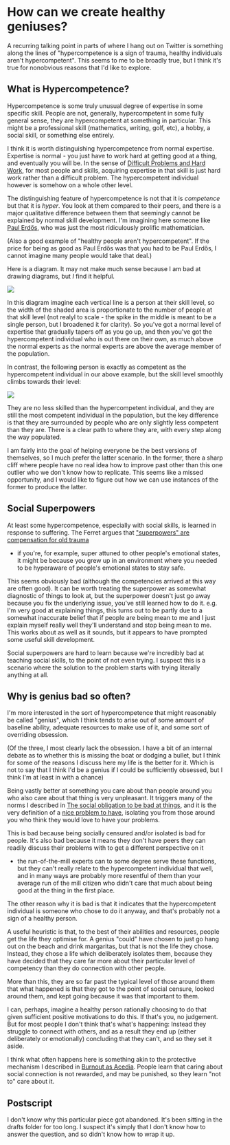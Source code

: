 # How can we create healthy geniuses?

A recurring talking point in parts of where I hang out on Twitter is
something along the lines of "hypercompetence is a sign of trauma,
healthy individuals aren't hypercompetent". This seems to me to be
broadly true, but I think it's true for nonobvious reasons that I'd like
to explore.

## What is Hypercompetence?

Hypercompetence is some truly unusual degree of expertise in some
specific skill. People are not, generally, hypercompetent in some fully
general sense, they are hypercompetent at something in particular. This
might be a professional skill (mathematics, writing, golf, etc), a
hobby, a social skill, or something else entirely.

I think it is worth distinguishing hypercompetence from normal
expertise. Expertise is normal - you just have to work hard at getting
good at a thing, and eventually you will be. In the sense of [Difficult
Problems and Hard
Work](https://drmaciver.substack.com/p/difficult-problems-and-hard-weeks),
for most people and skills, acquiring expertise in that skill is just
hard work rather than a difficult problem. The hypercompetent individual
however is somehow on a whole other level.

The distinguishing feature of hypercompetence is not that it is
*competence* but that it is *hyper*. You look at them compared to their
peers, and there is a major qualitative difference between them that
seemingly cannot be explained by normal skill development. I'm imagining
here someone like [Paul
Erdős](https://en.wikipedia.org/wiki/Paul_Erd%C5%91s), who was just the
most ridiculously prolific
mathematician.

(Also a good example of "healthy people aren't hypercompetent". If the
price for being as good as Paul Erdős was that you had to be Paul Erdős,
I cannot imagine many people would take that deal.)

Here is a diagram. It may not make much sense because I am bad at
drawing diagrams, but *I* find it helpful.

![](https://bucketeer-e05bbc84-baa3-437e-9518-adb32be77984.s3.amazonaws.com/public/images/dced7dc9-7adb-4bc4-8e3f-a6db0f91287f_778x739.png)

In this diagram imagine each vertical line is a person at their skill
level, so the width of the shaded area is proportionate to the number of
people at that skill level (not realyl to scale - the spike in the
middle is meant to be a single person, but I broadened it for clarity).
So you've got a normal level of expertise that gradually tapers off as
you go up, and then you've got the hypercompetent individual who is out
there on their own, as much above the normal experts as the normal
experts are above the average member of the population.

In contrast, the following person is exactly as competent as the
hypercompetent individual in our above example, but the skill level
smoothly climbs towards their level:

![](https://bucketeer-e05bbc84-baa3-437e-9518-adb32be77984.s3.amazonaws.com/public/images/8b93ca0e-9680-4be7-90e9-77a3847c9180_778x739.png)

They are no less skilled than the hypercompetent individual, and they
are still the most competent individual in the population, but the key
difference is that they are surrounded by people who are only slightly
less competent than they are. There is a clear path to where they are,
with every step along the way populated.

I am fairly into the goal of helping everyone be the best versions of
themselves, so I much prefer the latter scenario. In the former, there a
sharp cliff where people have no real idea how to improve past other
than this one outlier who we don't know how to replicate. This seems
like a missed opportunity, and I would like to figure out how we can use
instances of the former to produce the latter.

## Social Superpowers

At least some hypercompetence, especially with social skills, is learned
in response to suffering. The Ferret argues that ["superpowers" are
compensation for old
trauma](https://www.theferrett.com/2021/01/28/your-superpower-is-a-compensation-for-old-trauma/)
- if you're, for example, super attuned to other people's emotional
states, it might be because you grew up in an environment where you
needed to be hyperaware of people's emotional states to stay safe.

This seems obviously bad (although the competencies arrived at this way
are often good). It can be worth treating the superpower as somewhat
diagnostic of things to look at, but the superpower doesn't just go away
because you fix the underlying issue, you've still learned how to do it.
e.g. I'm very good at explaining things, this turns out to be partly due
to a somewhat inaccurate belief that if people are being mean to me and
I just explain myself really well they'll understand and stop being mean
to me. This works about as well as it sounds, but it appears to have
prompted some useful skill development.

Social superpowers are hard to learn because we're incredibly bad at
teaching social skills, to the point of not even trying. I suspect this
is a scenario where the solution to the problem starts with trying
literally anything at all.

## Why is genius bad so often?

I'm more interested in the sort of hypercompetence that might reasonably
be called "genius", which I think tends to arise out of some amount of
baseline ability, adequate resources to make use of it, and some sort of
overriding obsession.

(Of the three, I most clearly lack the obsession. I have a bit of an
internal debate as to whether this is missing the boat or dodging a
bullet, but I think for some of the reasons I discuss here my life is
the better for it. Which is not to say that I think I'd be a genius if I could be sufficiently obsessed, but I think I'm at least in with a chance)

Being vastly better at something you care about than people around you
who also care about that thing is very unpleasant. It triggers many of
the norms I described in [The social obligation to be bad at
things](https://notebook.drmaciver.com/posts/2020-02-29-10:30.html), and
it is the very definition of a [nice problem to
have](https://notebook.drmaciver.com/posts/2020-07-15-09:33.html),
isolating you from those around you who think they would love to have
your problems.

This is bad because being socially censured and/or isolated is bad for
people. It's also bad because it means they don't have peers they can
readily discuss their problems with to get a different perspective on it
- the run-of-the-mill experts can to some degree serve these functions,
but they can't really relate to the hypercompetent individual that well,
and in many ways are probably more resentful of them than your average
run of the mill citizen who didn't care that much about being good at
the thing in the first place.

The other reason why it is bad is that it indicates that the
hypercompetent individual is someone who chose to do it anyway, and
that's probably not a sign of a healthy person.

A useful heuristic is that, to the best of their abilities and
resources, people get the life they optimise for. A genius "could" have
chosen to just go hang out on the beach and drink margaritas, but that
is not the life they chose. Instead, they chose a life which
deliberately isolates them, because they have decided that they care far
more about their particular level of competency than they do connection
with other people.

More than this, they are so far past the typical level of those around
them that what happened is that they got to the point of social censure,
looked around them, and kept going because it was that important to
them.

I can, perhaps, imagine a healthy person rationally choosing to do that
given sufficient positive motivations to do this. If that's you, no
judgement. But for most people I don't think that's what's happening:
Instead they struggle to connect with others, and as a result they end
up (either deliberately or emotionally) concluding that they can't, and
so they set it aside.

I think what often happens here is something akin to the protective
mechanism I described in [Burnout as
Acedia](https://drmaciver.substack.com/p/burnout-as-acedia). People
learn that caring about social connection is not rewarded, and may be
punished, so they learn "not to" care about it.

## Postscript

I don't know why this particular piece got abandoned. It's been sitting in the drafts folder for too long. I suspect it's simply that I don't know how to answer the question, and so didn't know how to wrap it up.
